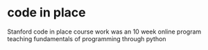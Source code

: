 # code in place
Stanford code in place course work was an 10 week online program teaching fundamentals of programming through python 
